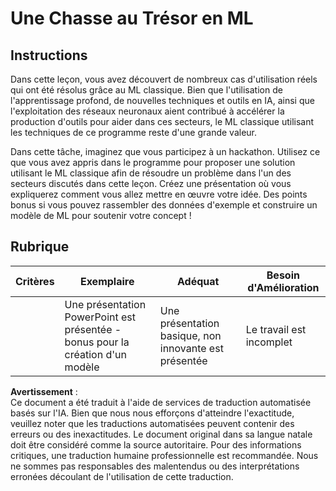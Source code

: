 # Une Chasse au Trésor en ML

## Instructions

Dans cette leçon, vous avez découvert de nombreux cas d'utilisation réels qui ont été résolus grâce au ML classique. Bien que l'utilisation de l'apprentissage profond, de nouvelles techniques et outils en IA, ainsi que l'exploitation des réseaux neuronaux aient contribué à accélérer la production d'outils pour aider dans ces secteurs, le ML classique utilisant les techniques de ce programme reste d'une grande valeur.

Dans cette tâche, imaginez que vous participez à un hackathon. Utilisez ce que vous avez appris dans le programme pour proposer une solution utilisant le ML classique afin de résoudre un problème dans l'un des secteurs discutés dans cette leçon. Créez une présentation où vous expliquerez comment vous allez mettre en œuvre votre idée. Des points bonus si vous pouvez rassembler des données d'exemple et construire un modèle de ML pour soutenir votre concept !

## Rubrique

| Critères | Exemplaire                                                         | Adéquat                                           | Besoin d'Amélioration  |
| -------- | ----------------------------------------------------------------- | ------------------------------------------------- | ---------------------- |
|          | Une présentation PowerPoint est présentée - bonus pour la création d'un modèle | Une présentation basique, non innovante est présentée | Le travail est incomplet |

**Avertissement** :  
Ce document a été traduit à l'aide de services de traduction automatisée basés sur l'IA. Bien que nous nous efforçons d'atteindre l'exactitude, veuillez noter que les traductions automatisées peuvent contenir des erreurs ou des inexactitudes. Le document original dans sa langue natale doit être considéré comme la source autoritaire. Pour des informations critiques, une traduction humaine professionnelle est recommandée. Nous ne sommes pas responsables des malentendus ou des interprétations erronées découlant de l'utilisation de cette traduction.
